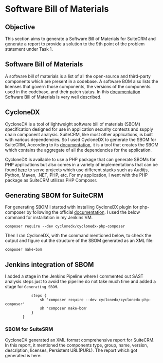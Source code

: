 # Software Bill of Materials

## Objective

This section aims to generate a Software Bill of Materials for SuiteCRM and generate a report to provide a solution to the 9th point of the problem statement under Task 1.

## Software Bill of Materials

A software bill of materials is a list of all the open-source and third-party components which are present in a codebase. A software BOM also lists the licenses that govern those components, the versions of the components used in the codebase, and their patch status. In this [documentation](https://www.synopsys.com/blogs/software-security/software-bill-of-materials-bom/) Software Bill of Materials is very well described.

## CycloneDX

CycloneDX is a tool of lightweight software bill of materials (SBOM) specification designed for use in application security contexts and supply chain component analysis. SuiteCRM, like most other applications, is built with various dependencies. So I used CycloneDX to generate the SBOM for SuiteCRM, According to its [documentation](https://github.com/CycloneDX/cyclonedx-php-composer), it is a tool that creates the SBOM which contains the aggregate of all the dependencies for the application.

CycloneDX is available to use a PHP package that can generate SBOMs for PHP applications but also comes in a variety of implementations that can be found [here](https://cyclonedx.org/tool-center/) to serve projects which use different stacks such as Auditjs, Python, Maven, .NET, PHP, etc. For my application, I went with the PHP package as SuiteCRM utilizes PHP Composer.

## Generating SBOM for SuiteCRM

For generating SBOM I started with installing CycloneDX plugin for php-composer by following the official [documentation](https://github.com/CycloneDX/cyclonedx-php-composer). I used the below command for installation in my Jenkins VM.
```
composer require --dev cyclonedx/cyclonedx-php-composer
```
Then I ran CycloneDX, with the command mentioned below, to check the output and figure out the structure of the SBOM generated as an XML file:
```
composer make-bom
```

## Jenkins integration of SBOM

I added a stage in the Jenkins Pipeline where I commented out SAST analysis steps just to avoid the pipeline do not take much time and added a stage for `Generating SBOM`.

```stage ('Generating SBOM'){
            steps {
                sh 'composer require --dev cyclonedx/cyclonedx-php-composer'
                sh 'composer make-bom'
            }
        }
```

### SBOM for SuiteSRM

CycloneDX generated an XML format comprehensive report for SuiteCRM. In this report, it mentioned the components type, group, name, version, description, licenses, Persistent URL(PURL). The report which got generated is here.